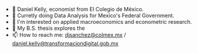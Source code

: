 - 👋 Daniel Kelly, economist from El Colegio de México.
- 👀 Curretly doing Data Analysis for Mexico's Federal Government.
- 📖 I'm interested on applied macroeconomics and econometric research.
- 🌽 My B.S. thesis explores the 
- 📫 How to reach me: djsanchez@colmex.mx / daniel.kelly@transformaciondigital.gob.mx

<!---
dkelly23/dkelly23 is a ✨ special ✨ repository because its `README.md` (this file) appears on your GitHub profile.
You can click the Preview link to take a look at your changes.
--->
